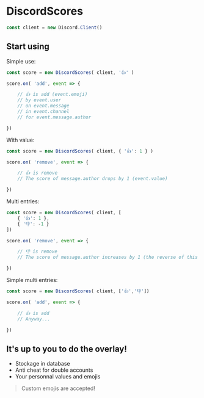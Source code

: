# DiscordScores

```js
const client = new Discord.Client()
```

## Start using

Simple use:

```js
const score = new DiscordScores( client, '👍' )

score.on( 'add', event => {

    // 👍 is add (event.emoji)
    // by event.user 
    // on event.message
    // in event.channel
    // for event.message.author

})
```

With value:

```js
const score = new DiscordScores( client, { '👍': 1 } )

score.on( 'remove', event => {

    // 👍 is remove
    // The score of message.author drops by 1 (event.value)

})
```

Multi entries:

```js
const score = new DiscordScores( client, [
    { '👍': 1 }, 
    { '👎': -1 } 
])

score.on( 'remove', event => {

    // 👎 is remove
    // The score of message.author increases by 1 (the reverse of this value)

})
```

Simple multi entries:

```js
const score = new DiscordScores( client, ['👍','👎'])

score.on( 'add', event => {

    // 👍 is add
    // Anyway...

})
```

## It's up to you to do the overlay!

- Stockage in database
- Anti cheat for double accounts
- Your personnal values and emojis

> Custom emojis are accepted!